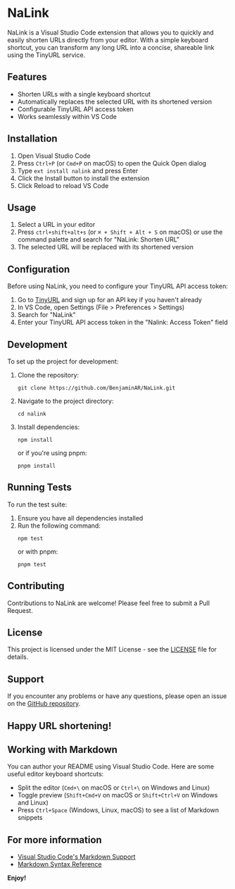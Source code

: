 # NaLink

NaLink is a Visual Studio Code extension that allows you to quickly and easily shorten URLs directly from your editor. With a simple keyboard shortcut, you can transform any long URL into a concise, shareable link using the TinyURL service.

## Features

- Shorten URLs with a single keyboard shortcut
- Automatically replaces the selected URL with its shortened version
- Configurable TinyURL API access token
- Works seamlessly within VS Code

## Installation

1. Open Visual Studio Code
2. Press `Ctrl+P` (or `Cmd+P` on macOS) to open the Quick Open dialog
3. Type `ext install nalink` and press Enter
4. Click the Install button to install the extension
5. Click Reload to reload VS Code

## Usage

1. Select a URL in your editor
2. Press `ctrl+shift+alt+s` (or `⌘ + Shift + Alt + S` on macOS) or use the command palette and search for "NaLink: Shorten URL"
3. The selected URL will be replaced with its shortened version

## Configuration

Before using NaLink, you need to configure your TinyURL API access token:

1. Go to [TinyURL](https://tinyurl.com/app) and sign up for an API key if you haven't already
2. In VS Code, open Settings (File > Preferences > Settings)
3. Search for "NaLink"
4. Enter your TinyURL API access token in the "Nalink: Access Token" field

## Development

To set up the project for development:

1. Clone the repository:
   ```
   git clone https://github.com/BenjaminAR/NaLink.git
   ```
2. Navigate to the project directory:
   ```
   cd nalink
   ```
3. Install dependencies:
   ```
   npm install
   ```
   or if you're using pnpm:
   ```
   pnpm install
   ```

## Running Tests

To run the test suite:

1. Ensure you have all dependencies installed
2. Run the following command:
   ```
   npm test
   ```
   or with pnpm:
   ```
   pnpm test
   ```

## Contributing

Contributions to NaLink are welcome! Please feel free to submit a Pull Request.

## License

This project is licensed under the MIT License - see the [LICENSE](LICENSE) file for details.

## Support

If you encounter any problems or have any questions, please open an issue on the [GitHub repository](https://github.com/BenjaminAR/nalink/issues).

Happy URL shortening!
---

## Working with Markdown

You can author your README using Visual Studio Code.  Here are some useful editor keyboard shortcuts:

* Split the editor (`Cmd+\` on macOS or `Ctrl+\` on Windows and Linux)
* Toggle preview (`Shift+Cmd+V` on macOS or `Shift+Ctrl+V` on Windows and Linux)
* Press `Ctrl+Space` (Windows, Linux, macOS) to see a list of Markdown snippets

## For more information

* [Visual Studio Code's Markdown Support](http://code.visualstudio.com/docs/languages/markdown)
* [Markdown Syntax Reference](https://help.github.com/articles/markdown-basics/)

**Enjoy!**
